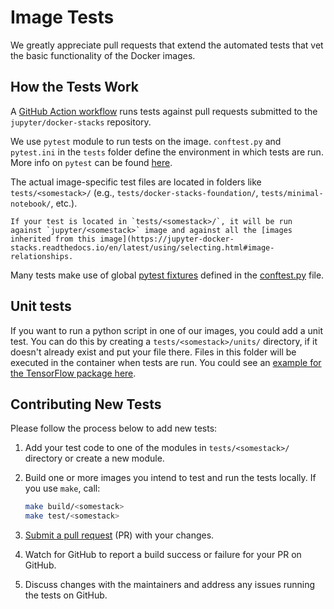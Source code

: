 # Image Tests

We greatly appreciate pull requests that extend the automated tests that vet the basic functionality of the Docker images.

## How the Tests Work

A [GitHub Action workflow](https://github.com/jupyter/docker-stacks/blob/main/.github/workflows/docker.yml)
runs tests against pull requests submitted to the `jupyter/docker-stacks` repository.

We use `pytest` module to run tests on the image.
`conftest.py` and `pytest.ini` in the `tests` folder define the environment in which tests are run.
More info on `pytest` can be found [here](https://docs.pytest.org/en/latest/contents.html).

The actual image-specific test files are located in folders like `tests/<somestack>/` (e.g., `tests/docker-stacks-foundation/`, `tests/minimal-notebook/`, etc.).

```{note}
If your test is located in `tests/<somestack>/`, it will be run against `jupyter/<somestack>` image and against all the [images inherited from this image](https://jupyter-docker-stacks.readthedocs.io/en/latest/using/selecting.html#image-relationships.
```

Many tests make use of global [pytest fixtures](https://docs.pytest.org/en/latest/reference/fixtures.html)
defined in the [conftest.py](https://github.com/jupyter/docker-stacks/blob/main/tests/conftest.py) file.

## Unit tests

If you want to run a python script in one of our images, you could add a unit test.
You can do this by creating a `tests/<somestack>/units/` directory, if it doesn't already exist and put your file there.
Files in this folder will be executed in the container when tests are run.
You could see an [example for the TensorFlow package here](https://github.com/jupyter/docker-stacks/blob/HEAD/tests/tensorflow-notebook/units/unit_tensorflow.py).

## Contributing New Tests

Please follow the process below to add new tests:

1. Add your test code to one of the modules in `tests/<somestack>/` directory or create a new module.
2. Build one or more images you intend to test and run the tests locally.
   If you use `make`, call:

   ```bash
   make build/<somestack>
   make test/<somestack>
   ```

3. [Submit a pull request](https://github.com/PointCloudLibrary/pcl/wiki/A-step-by-step-guide-on-preparing-and-submitting-a-pull-request)
   (PR) with your changes.
4. Watch for GitHub to report a build success or failure for your PR on GitHub.
5. Discuss changes with the maintainers and address any issues running the tests on GitHub.
